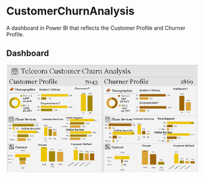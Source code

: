 # CustomerChurnAnalysis
 A dashboard in Power BI that reflects the Customer Profile and Churner Profile.
## Dashboard
![Image](https://github.com/anshultaneja/CustomerChurnAnalysis/blob/main/CustomerChurn.png)
